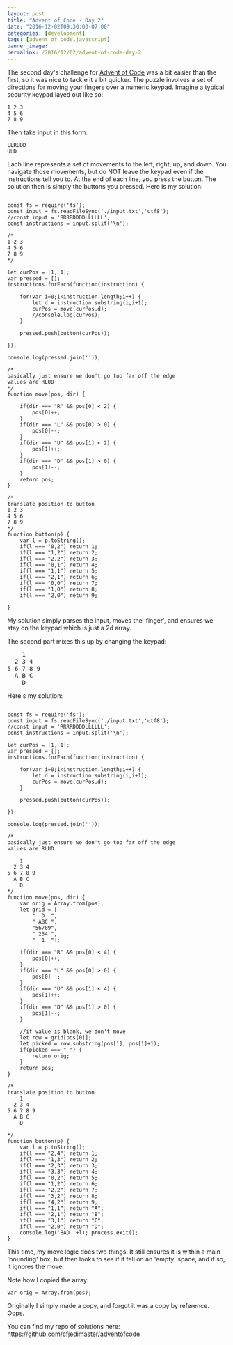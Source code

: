 ```yaml
---
layout: post
title: "Advent of Code - Day 2"
date: "2016-12-02T09:30:00-07:00"
categories: [development]
tags: [advent of code,javascript]
banner_image: 
permalink: /2016/12/02/advent-of-code-day-2
---
```


The second day's challenge for [Advent of Code](http://adventofcode.com/) was a bit easier than the first, so it was nice to tackle it a bit quicker. The puzzle involves a set of directions for moving your fingers over a numeric keypad. Imagine a typical security keypad layed out like so:

	1 2 3
	4 5 6
	7 8 9

Then take input in this form:

	LLRUDD
	UUD

Each line represents a set of movements to the left, right, up, and down. You navigate those movements, but do NOT leave the keypad even if the instructions tell you to. At the end of each line, you press the button. The solution then is simply the buttons you pressed. Here is my solution:


<pre><code class="language-javascript">
const fs = require(&#x27;fs&#x27;);
const input = fs.readFileSync(&#x27;.&#x2F;input.txt&#x27;,&#x27;utf8&#x27;);
&#x2F;&#x2F;const input = &#x27;RRRRDDDDLLLLLL&#x27;;
const instructions = input.split(&#x27;\n&#x27;);

&#x2F;*
1 2 3
4 5 6
7 8 9
*&#x2F;

let curPos = [1, 1];
var pressed = [];
instructions.forEach(function(instruction) {

    for(var i=0;i&lt;instruction.length;i++) {
        let d = instruction.substring(i,i+1);
        curPos = move(curPos,d);
        &#x2F;&#x2F;console.log(curPos);
    }
    
    pressed.push(button(curPos));

});

console.log(pressed.join(&#x27;&#x27;));

&#x2F;*
basically just ensure we don&#x27;t go too far off the edge
values are RLUD
*&#x2F;
function move(pos, dir) {

    if(dir === &quot;R&quot; &amp;&amp; pos[0] &lt; 2) {
        pos[0]++;
    }
    if(dir === &quot;L&quot; &amp;&amp; pos[0] &gt; 0) {
        pos[0]--;
    }
    if(dir === &quot;U&quot; &amp;&amp; pos[1] &lt; 2) {
        pos[1]++;
    }
    if(dir === &quot;D&quot; &amp;&amp; pos[1] &gt; 0) {
        pos[1]--;
    }
    return pos;
}

&#x2F;*
translate position to button
1 2 3
4 5 6
7 8 9
*&#x2F;
function button(p) {
    var l = p.toString();
    if(l === &quot;0,2&quot;) return 1;
    if(l === &quot;1,2&quot;) return 2;
    if(l === &quot;2,2&quot;) return 3;
    if(l === &quot;0,1&quot;) return 4;
    if(l === &quot;1,1&quot;) return 5;
    if(l === &quot;2,1&quot;) return 6;
    if(l === &quot;0,0&quot;) return 7;
    if(l === &quot;1,0&quot;) return 8;
    if(l === &quot;2,0&quot;) return 9;

}
</code></pre>

My solution simply parses the input, moves the 'finger', and ensures we stay on the keypad which is just a 2d array.

The second part mixes this up by changing the keypad:

<pre>
    1
  2 3 4
5 6 7 8 9
  A B C
    D
</pre>

Here's my solution:

<pre><code class="language-javascript">
const fs = require(&#x27;fs&#x27;);
const input = fs.readFileSync(&#x27;.&#x2F;input.txt&#x27;,&#x27;utf8&#x27;);
&#x2F;&#x2F;const input = &#x27;RRRRDDDDLLLLLL&#x27;;
const instructions = input.split(&#x27;\n&#x27;);

let curPos = [1, 1];
var pressed = [];
instructions.forEach(function(instruction) {

    for(var i=0;i&lt;instruction.length;i++) {
        let d = instruction.substring(i,i+1);
        curPos = move(curPos,d);
    }

    pressed.push(button(curPos));

});

console.log(pressed.join(&#x27;&#x27;));

&#x2F;*
basically just ensure we don&#x27;t go too far off the edge
values are RLUD

    1
  2 3 4
5 6 7 8 9
  A B C
    D
*&#x2F;
function move(pos, dir) {
    var orig = Array.from(pos);
    let grid = [
        &quot;  D  &quot;,
        &quot; ABC &quot;,
        &quot;56789&quot;,
        &quot; 234 &quot;,
        &quot;  1  &quot;];

    if(dir === &quot;R&quot; &amp;&amp; pos[0] &lt; 4) {
        pos[0]++;
    }
    if(dir === &quot;L&quot; &amp;&amp; pos[0] &gt; 0) {
        pos[0]--;
    }
    if(dir === &quot;U&quot; &amp;&amp; pos[1] &lt; 4) {
        pos[1]++;
    }
    if(dir === &quot;D&quot; &amp;&amp; pos[1] &gt; 0) {
        pos[1]--;
    }

    &#x2F;&#x2F;if value is blank, we don&#x27;t move
    let row = grid[pos[0]];
    let picked = row.substring(pos[1], pos[1]+1);
    if(picked === &quot; &quot;) {
        return orig;
    } 
    return pos;
}

&#x2F;*
translate position to button
    1
  2 3 4
5 6 7 8 9
  A B C
    D

*&#x2F;
function button(p) {
    var l = p.toString();
    if(l === &quot;2,4&quot;) return 1;
    if(l === &quot;1,3&quot;) return 2;
    if(l === &quot;2,3&quot;) return 3;
    if(l === &quot;3,3&quot;) return 4;
    if(l === &quot;0,2&quot;) return 5;
    if(l === &quot;1,2&quot;) return 6;
    if(l === &quot;2,2&quot;) return 7;
    if(l === &quot;3,2&quot;) return 8;
    if(l === &quot;4,2&quot;) return 9;
    if(l === &quot;1,1&quot;) return &quot;A&quot;;
    if(l === &quot;2,1&quot;) return &quot;B&quot;;
    if(l === &quot;3,1&quot;) return &quot;C&quot;;
    if(l === &quot;2,0&quot;) return &quot;D&quot;;
    console.log(&#x27;BAD &#x27;+l); process.exit();
}
</code></pre>

This time, my move logic does two things. It still ensures it is within a main 'bounding' box, but then looks to see if it fell on an 'empty' space, and if so, it ignores the move. 

Note how I copied the array: 

    var orig = Array.from(pos);

Originally I simply made a copy, and forgot it was a copy by reference. Oops.

You can find my repo of solutions here: https://github.com/cfjedimaster/adventofcode